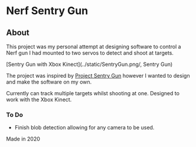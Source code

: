 # Nerf Sentry Gun

## About
This project was my personal attempt at designing software to control a Nerf gun I had mounted to two servos to detect and shoot at targets.

[Sentry Gun with Xbox Kinect](../static/SentryGun.png/, Sentry Gun)

The project was inspired by [Project Sentry Gun](https://sites.google.com/a/rudolphlabs.com/project-sentry-gun/home "Project Sentry Gun Home") however I wanted to design and make the software on my own.

Currently can track multiple targets whilst shooting at one. Designed to work with the Xbox Kinect.

### To Do
* Finish blob detection allowing for any camera to be used.

Made in 2020
